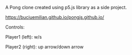A Pong clone created using p5.js library as a side project.

https://buciuemilian.github.io/pongjs.github.io/

Controls:

Player1 (left): w/s 

Player2 (right): up arrow/down arrow
